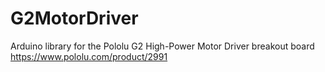 # G2MotorDriver
Arduino library for the Pololu G2 High-Power Motor Driver breakout board https://www.pololu.com/product/2991
